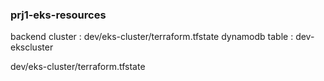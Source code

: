 ### prj1-eks-resources

backend cluster     :     dev/eks-cluster/terraform.tfstate
dynamodb table      :     dev-ekscluster

dev/eks-cluster/terraform.tfstate
